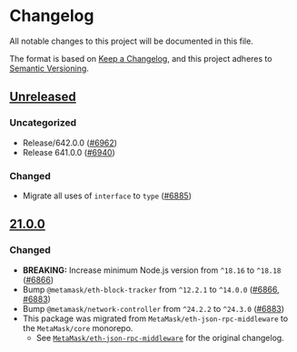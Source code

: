 # Changelog

All notable changes to this project will be documented in this file.

The format is based on [Keep a Changelog](https://keepachangelog.com/en/1.0.0/),
and this project adheres to [Semantic Versioning](https://semver.org/spec/v2.0.0.html).

## [Unreleased]

### Uncategorized

- Release/642.0.0 ([#6962](https://github.com/MetaMask/core/pull/6962))
- Release 641.0.0 ([#6940](https://github.com/MetaMask/core/pull/6940))

### Changed

- Migrate all uses of `interface` to `type` ([#6885](https://github.com/MetaMask/core/pull/6885))

## [21.0.0]

### Changed

- **BREAKING:** Increase minimum Node.js version from `^18.16` to `^18.18` ([#6866](https://github.com/MetaMask/core/pull/6866))
- Bump `@metamask/eth-block-tracker` from `^12.2.1` to `^14.0.0` ([#6866](https://github.com/MetaMask/core/pull/6866), [#6883](https://github.com/MetaMask/core/pull/6883))
- Bump `@metamask/network-controller` from `^24.2.2` to `^24.3.0` ([#6883](https://github.com/MetaMask/core/pull/6883))
- This package was migrated from `MetaMask/eth-json-rpc-middleware` to the
  `MetaMask/core` monorepo.
  - See [`MetaMask/eth-json-rpc-middleware`](https://github.com/MetaMask/eth-json-rpc-middleware/blob/main/CHANGELOG.md)
    for the original changelog.

[Unreleased]: https://github.com/MetaMask/core/compare/@metamask/eth-json-rpc-middleware@21.0.0...HEAD
[21.0.0]: https://github.com/MetaMask/core/releases/tag/@metamask/eth-json-rpc-middleware@21.0.0
